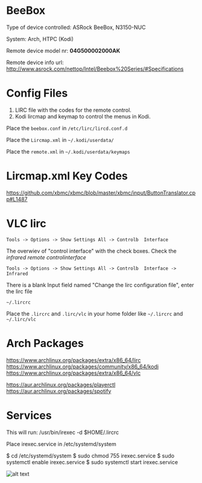 # BeeBox

Type of device controlled: ASRock BeeBox, N3150-NUC

System: Arch, HTPC (Kodi)

Remote device model nr: **04G500002000AK**

Remote device info url: http://www.asrock.com/nettop/Intel/Beebox%20Series/#Specifications

# Config Files

1. LIRC file with the codes for the remote control.
2. Kodi lircmap and keymap to control the menus in Kodi.

Place the `beebox.conf` in `/etc/lirc/lircd.conf.d`

Place the `Lircmap.xml` in `~/.kodi/userdata/`

Place the `remote.xml` in `~/.kodi/userdata/keymaps`

# Lircmap.xml Key Codes

https://github.com/xbmc/xbmc/blob/master/xbmc/input/ButtonTranslator.cpp#L1487

# VLC lirc

`Tools -> Options -> Show Settings All -> Controlb  Interface`

The overwiev of "control interface" with the check boxes. Check the *infrared remote controlinterface*

`Tools -> Options -> Show Settings All -> Controlb  Interface -> Infrared`

There is a blank Input field named "Change the lirc configuration file", enter the lirc file

`~/.lircrc`

Place the `.lircrc` and `.lirc/vlc` in your home folder like `~/.lircrc` and `~/.lirc/vlc`

# Arch Packages

https://www.archlinux.org/packages/extra/x86_64/lirc
https://www.archlinux.org/packages/community/x86_64/kodi
https://www.archlinux.org/packages/extra/x86_64/vlc


https://aur.archlinux.org/packages/playerctl
https://aur.archlinux.org/packages/spotify


# Services

This will run: /usr/bin/irexec -d $HOME/.lircrc

Place irexec.service in /etc/systemd/system

$ cd /etc/systemd/system
$ sudo chmod 755 irexec.service
$ sudo systemctl enable irexec.service
$ sudo systemctl start irexec.service

![alt text](http://www.asrock.com/nettop/Accessories/Beebox%20Series.jpg "")





